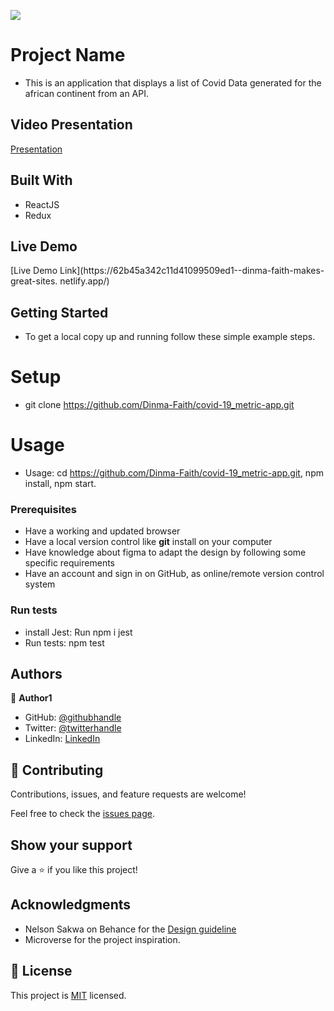![](https://img.shields.io/badge/Microverse-blueviolet)

# Project Name

- This is an application that displays a list of Covid Data generated for the african continent from an API.

## Video Presentation

[Presentation](https://www.loom.com/share/bb3c405e43ce48228658dd2b115c6e24)



## Built With

- ReactJS
- Redux

## Live Demo

[Live Demo Link](https://62b45a342c11d41099509ed1--dinma-faith-makes-great-sites.
netlify.app/)


## Getting Started

- To get a local copy up and running follow these simple example steps.

# Setup
- git clone https://github.com/Dinma-Faith/covid-19_metric-app.git

# Usage
-  Usage: cd <https://github.com/Dinma-Faith/covid-19_metric-app.git>, npm install, npm start.

### Prerequisites
- Have a working and updated browser
- Have a local version control like **git** install on your computer
- Have knowledge about figma to adapt the design by following some specific requirements
- Have an account and sign in on GitHub, as  online/remote version control system

### Run tests
- install Jest: Run npm i jest
- Run tests: npm test

## Authors

👤 **Author1**

- GitHub: [@githubhandle](https://github.com/Dinma-Faith)
- Twitter: [@twitterhandle](https://twitter.com/phayte_p)
- LinkedIn: [LinkedIn](https://linkedin.com/in/chidinma-faith)

## 🤝 Contributing

Contributions, issues, and feature requests are welcome!

Feel free to check the [issues page](../../issues/).

## Show your support

Give a ⭐️ if you like this project!

## Acknowledgments

- Nelson Sakwa on Behance for the [Design guideline](https://www.behance.net/sakwadesignstudio)
- Microverse for the project inspiration.

## 📝 License

This project is [MIT](./MIT.md) licensed.
